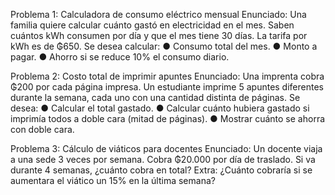 Problema 1: Calculadora de consumo eléctrico mensual
Enunciado:
Una familia quiere calcular cuánto gastó en electricidad en el mes. Saben cuántos kWh consumen por día y que el mes tiene 30 días. La tarifa por kWh es de ₲650. Se desea calcular:
● Consumo total del mes.
● Monto a pagar.
● Ahorro si se reduce 10% el consumo diario.

Problema 2: Costo total de imprimir apuntes
Enunciado:
Una imprenta cobra ₲200 por cada página impresa. Un estudiante imprime 5 apuntes diferentes durante la semana, cada uno con una cantidad distinta de páginas. Se desea:
● Calcular el total gastado.
● Calcular cuánto hubiera gastado si imprimía todos a doble cara (mitad de páginas).
● Mostrar cuánto se ahorra con doble cara.

Problema 3: Cálculo de viáticos para docentes 
Enunciado:
Un docente viaja a una sede 3 veces por semana. Cobra ₲20.000 por día de traslado. Si va durante 4 semanas, ¿cuánto cobra en total?
Extra: ¿Cuánto cobraría si se aumentara el viático un 15% en la última semana?
